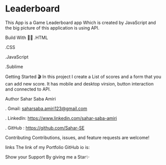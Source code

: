 # Leaderboard
This App is a Game Leaderboard app Which is created by JavaScript and the big picture of this application is using API.

Build With 👩‍🔧
.HTML

.CSS

.JavaScript

.Sublime

Getting Started 🎬
In this project I create a List of scores and a form that you can add new score. It has mobile and desktop virsion, button interaction and connected to API.

Author
Sahar Saba Amiri

. Gmail: saharsaba.amiri123@gmail.com

. LinkedIn: https://www.linkedin.com/sahar-saba-amiri

. GitHub : https://github.com/Sahar-SE

Contributing
Contributions, issues, and feature requests are welcome!

links
The link of my Portfolio GitHub io is:

Show your Support
By giving me a Star✨